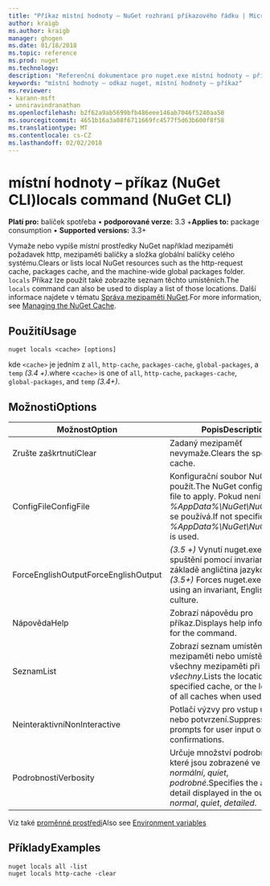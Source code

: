 ```yaml
---
title: "Příkaz místní hodnoty – NuGet rozhraní příkazového řádku | Microsoft Docs"
author: kraigb
ms.author: kraigb
manager: ghogen
ms.date: 01/18/2018
ms.topic: reference
ms.prod: nuget
ms.technology: 
description: "Referenční dokumentace pro nuget.exe místní hodnoty – příkaz"
keywords: "místní hodnoty – odkaz nuget, místní hodnoty – příkaz"
ms.reviewer:
- karann-msft
- unniravindranathan
ms.openlocfilehash: b2f62a9ab5699bfb486eee146ab7046f5240aa50
ms.sourcegitcommit: 4651b16a3a08f6711669fc4577f5d63b600f8f58
ms.translationtype: MT
ms.contentlocale: cs-CZ
ms.lasthandoff: 02/02/2018
---
```

# <a name="locals-command-nuget-cli"></a><span data-ttu-id="69045-104">místní hodnoty – příkaz (NuGet CLI)</span><span class="sxs-lookup"><span data-stu-id="69045-104">locals command (NuGet CLI)</span></span>

<span data-ttu-id="69045-105">**Platí pro:** balíček spotřeba &bullet; **podporované verze:** 3.3 +</span><span class="sxs-lookup"><span data-stu-id="69045-105">**Applies to:** package consumption &bullet; **Supported versions:** 3.3+</span></span>

<span data-ttu-id="69045-106">Vymaže nebo vypíše místní prostředky NuGet například mezipaměti požadavek http, mezipaměti balíčky a složka globální balíčky celého systému.</span><span class="sxs-lookup"><span data-stu-id="69045-106">Clears or lists local NuGet resources such as the http-request cache, packages cache, and the machine-wide global packages folder.</span></span> <span data-ttu-id="69045-107">`locals` Příkaz lze použít také zobrazíte seznam těchto umístěních.</span><span class="sxs-lookup"><span data-stu-id="69045-107">The `locals` command can also be used to display a list of those locations.</span></span> <span data-ttu-id="69045-108">Další informace najdete v tématu [Správa mezipaměti NuGet](../consume-packages/managing-the-nuget-cache.md).</span><span class="sxs-lookup"><span data-stu-id="69045-108">For more information, see [Managing the NuGet Cache](../consume-packages/managing-the-nuget-cache.md).</span></span>

## <a name="usage"></a><span data-ttu-id="69045-109">Použití</span><span class="sxs-lookup"><span data-stu-id="69045-109">Usage</span></span>

```cli
nuget locals <cache> [options]
```

<span data-ttu-id="69045-110">kde `<cache>` je jedním z `all`, `http-cache`, `packages-cache`, `global-packages`, a `temp` *(3.4 +)*.</span><span class="sxs-lookup"><span data-stu-id="69045-110">where `<cache>` is one of `all`, `http-cache`, `packages-cache`, `global-packages`, and `temp` *(3.4+)*.</span></span>

## <a name="options"></a><span data-ttu-id="69045-111">Možnosti</span><span class="sxs-lookup"><span data-stu-id="69045-111">Options</span></span>

| <span data-ttu-id="69045-112">Možnost</span><span class="sxs-lookup"><span data-stu-id="69045-112">Option</span></span> | <span data-ttu-id="69045-113">Popis</span><span class="sxs-lookup"><span data-stu-id="69045-113">Description</span></span> |
| --- | --- |
| <span data-ttu-id="69045-114">Zrušte zaškrtnutí</span><span class="sxs-lookup"><span data-stu-id="69045-114">Clear</span></span> | <span data-ttu-id="69045-115">Zadaný mezipaměť nevymaže.</span><span class="sxs-lookup"><span data-stu-id="69045-115">Clears the specified cache.</span></span> |
| <span data-ttu-id="69045-116">ConfigFile</span><span class="sxs-lookup"><span data-stu-id="69045-116">ConfigFile</span></span> | <span data-ttu-id="69045-117">Konfigurační soubor NuGet použít.</span><span class="sxs-lookup"><span data-stu-id="69045-117">The NuGet configuration file to apply.</span></span> <span data-ttu-id="69045-118">Pokud není zadaný, *%AppData%\NuGet\NuGet.Config* se používá.</span><span class="sxs-lookup"><span data-stu-id="69045-118">If not specified, *%AppData%\NuGet\NuGet.Config* is used.</span></span> |
| <span data-ttu-id="69045-119">ForceEnglishOutput</span><span class="sxs-lookup"><span data-stu-id="69045-119">ForceEnglishOutput</span></span> | <span data-ttu-id="69045-120">*(3.5 +)*  Vynutí nuget.exe ke spuštění pomocí invariantní, na základě angličtina jazykové verze.</span><span class="sxs-lookup"><span data-stu-id="69045-120">*(3.5+)* Forces nuget.exe to run using an invariant, English-based culture.</span></span> |
| <span data-ttu-id="69045-121">Nápověda</span><span class="sxs-lookup"><span data-stu-id="69045-121">Help</span></span> | <span data-ttu-id="69045-122">Zobrazí nápovědu pro příkaz.</span><span class="sxs-lookup"><span data-stu-id="69045-122">Displays help information for the command.</span></span> |
| <span data-ttu-id="69045-123">Seznam</span><span class="sxs-lookup"><span data-stu-id="69045-123">List</span></span> | <span data-ttu-id="69045-124">Zobrazí seznam umístění zadaná mezipaměti nebo umístění všechny mezipaměti při použití s *všechny*.</span><span class="sxs-lookup"><span data-stu-id="69045-124">Lists the location of the specified cache, or the locations of all caches when used with *all*.</span></span> |
| <span data-ttu-id="69045-125">Neinteraktivní</span><span class="sxs-lookup"><span data-stu-id="69045-125">NonInteractive</span></span> | <span data-ttu-id="69045-126">Potlačí výzvy pro vstup uživatele nebo potvrzení.</span><span class="sxs-lookup"><span data-stu-id="69045-126">Suppresses prompts for user input or confirmations.</span></span> |
| <span data-ttu-id="69045-127">Podrobnosti</span><span class="sxs-lookup"><span data-stu-id="69045-127">Verbosity</span></span> | <span data-ttu-id="69045-128">Určuje množství podrobností, které jsou zobrazené ve výstupu: *normální*, *quiet*, *podrobné*.</span><span class="sxs-lookup"><span data-stu-id="69045-128">Specifies the amount of detail displayed in the output: *normal*, *quiet*, *detailed*.</span></span> |

<span data-ttu-id="69045-129">Viz také [proměnné prostředí](cli-ref-environment-variables.md)</span><span class="sxs-lookup"><span data-stu-id="69045-129">Also see [Environment variables](cli-ref-environment-variables.md)</span></span>

## <a name="examples"></a><span data-ttu-id="69045-130">Příklady</span><span class="sxs-lookup"><span data-stu-id="69045-130">Examples</span></span>

```cli
nuget locals all -list
nuget locals http-cache -clear
```
